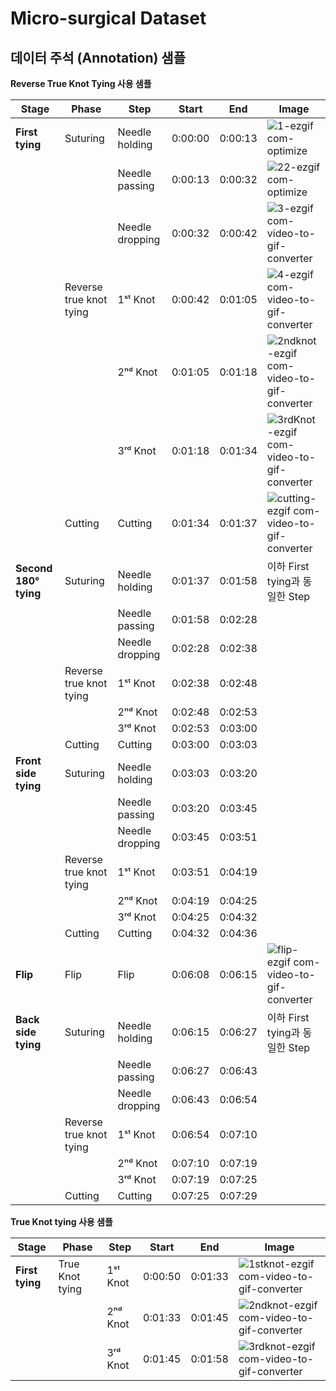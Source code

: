 # Micro-surgical Dataset

## 데이터 주석 (Annotation) 샘플

**Reverse True Knot Tying 사용 샘플**

| Stage             | Phase                   | Step              | Start   | End     | Image |
|--------------------|-------------------------|-------------------|---------|---------|-------|
|**First tying**     | Suturing               | Needle holding    | 0:00:00 | 0:00:13 | ![1-ezgif com-optimize](https://github.com/user-attachments/assets/3915a6f8-e40c-486b-9df5-aebdb6dab724) |
|                    |                         | Needle passing    | 0:00:13 | 0:00:32 |![22-ezgif com-optimize](https://github.com/user-attachments/assets/fca88c53-d634-4ed0-b25b-20c9d90cfecc) |
|                    |                         | Needle dropping   | 0:00:32 | 0:00:42 |![3-ezgif com-video-to-gif-converter](https://github.com/user-attachments/assets/f8fc170a-2402-46f3-851c-676a98409dd2)|
|                    | Reverse true knot tying | 1ˢᵗ Knot         | 0:00:42 | 0:01:05 |![4-ezgif com-video-to-gif-converter](https://github.com/user-attachments/assets/4289b326-c56d-4b90-a54e-6e3d235ced9c)|
|                    |                         | 2ⁿᵈ Knot          | 0:01:05 | 0:01:18 |![2ndknot-ezgif com-video-to-gif-converter](https://github.com/user-attachments/assets/2acb360a-cd59-4897-8cb9-f775ca75ffd7)|
|                    |                         | 3ʳᵈ Knot          | 0:01:18 | 0:01:34 |![3rdKnot-ezgif com-video-to-gif-converter](https://github.com/user-attachments/assets/20bcbea8-42e2-4243-9eeb-3b82e72f849a)|
|                    | Cutting                | Cutting           | 0:01:34 | 0:01:37 |![cutting-ezgif com-video-to-gif-converter](https://github.com/user-attachments/assets/ed4107c0-0272-44d0-b711-03bc6cdea1f0)|
| **Second 180° tying** | Suturing              | Needle holding    | 0:01:37 | 0:01:58 |이하 First tying과 동일한 Step|
|                    |                         | Needle passing    | 0:01:58 | 0:02:28 ||
|                    |                         | Needle dropping   | 0:02:28 | 0:02:38 ||
|                    | Reverse true knot tying | 1ˢᵗ Knot         | 0:02:38 | 0:02:48 ||
|                    |                         | 2ⁿᵈ Knot          | 0:02:48 | 0:02:53 ||
|                    |                         | 3ʳᵈ Knot          | 0:02:53 | 0:03:00 ||
|                    | Cutting                | Cutting           | 0:03:00 | 0:03:03 ||
| **Front side tying** | Suturing               | Needle holding    | 0:03:03 | 0:03:20 ||
|                    |                         | Needle passing    | 0:03:20 | 0:03:45 ||
|                    |                         | Needle dropping   | 0:03:45 | 0:03:51 ||
|                    | Reverse true knot tying | 1ˢᵗ Knot         | 0:03:51 | 0:04:19 |       |
|                    |                         | 2ⁿᵈ Knot          | 0:04:19 | 0:04:25 |       |
|                    |                         | 3ʳᵈ Knot          | 0:04:25 | 0:04:32 |       |
|                    | Cutting                | Cutting           | 0:04:32 | 0:04:36 |       |
| **Flip**           | Flip                   | Flip              | 0:06:08 | 0:06:15 |![flip-ezgif com-video-to-gif-converter](https://github.com/user-attachments/assets/8d59a307-7c07-49e1-8842-824c0d023f95)|
| **Back side tying** | Suturing               | Needle holding    | 0:06:15 | 0:06:27 |이하 First tying과 동일한 Step|
|                    |                         | Needle passing    | 0:06:27 | 0:06:43 |       |
|                    |                         | Needle dropping   | 0:06:43 | 0:06:54 |       |
|                    | Reverse true knot tying | 1ˢᵗ Knot         | 0:06:54 | 0:07:10 |       |
|                    |                         | 2ⁿᵈ Knot          | 0:07:10 | 0:07:19 |       |
|                    |                         | 3ʳᵈ Knot          | 0:07:19 | 0:07:25 |       |
|                    | Cutting                | Cutting           | 0:07:25 | 0:07:29 |       |



**True Knot tying 사용 샘플**

| Stage       | Phase                 | Step              | Start   | End     | Image |
|-------------|-----------------------|-------------------|---------|---------|-------|
|**First tying** | True Knot tying    | 1ˢᵗ Knot          | 0:00:50 | 0:01:33 |![1stknot-ezgif com-video-to-gif-converter](https://github.com/user-attachments/assets/8201c5ec-f000-4bce-8f2d-18f17dc35f02)|
|             |                       | 2ⁿᵈ Knot          | 0:01:33 | 0:01:45 |![2ndknot-ezgif com-video-to-gif-converter](https://github.com/user-attachments/assets/98c3aa28-0357-4f96-b56c-a1424b582fed)|
|             |                       | 3ʳᵈ Knot          | 0:01:45 | 0:01:58 |![3rdknot-ezgif com-video-to-gif-converter](https://github.com/user-attachments/assets/01890820-1bdd-4db0-b1ce-232e0b8b5b38)|
